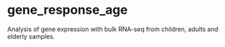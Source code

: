 
# gene_response_age

<!-- badges: start -->
<!-- badges: end -->

Analysis of gene expression with bulk RNA-seq from children, adults and elderly samples.

